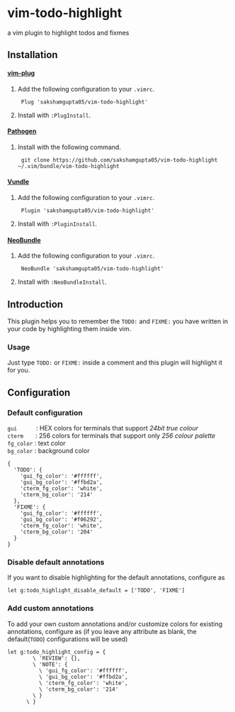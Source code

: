 # vim-todo-highlight
a vim plugin to highlight todos and fixmes

## Installation
#### [vim-plug](https://github.com/junegunn/vim-plug)
1. Add the following configuration to your `.vimrc`.

        Plug 'sakshamgupta05/vim-todo-highlight'

2. Install with `:PlugInstall`.

#### [Pathogen](https://github.com/tpope/vim-pathogen)
1. Install with the following command.

        git clone https://github.com/sakshamgupta05/vim-todo-highlight ~/.vim/bundle/vim-todo-highlight

#### [Vundle](https://github.com/VundleVim/Vundle.vim)
1. Add the following configuration to your `.vimrc`.

        Plugin 'sakshamgupta05/vim-todo-highlight'

2. Install with `:PluginInstall`.

#### [NeoBundle](https://github.com/Shougo/neobundle.vim)
1. Add the following configuration to your `.vimrc`.

        NeoBundle 'sakshamgupta05/vim-todo-highlight'

2. Install with `:NeoBundleInstall`.

## Introduction
This plugin helps you to remember the `TODO:` and `FIXME:` you have written in your code by highlighting them inside vim.

### Usage
Just type `TODO:` or `FIXME:` inside a comment and this plugin will highlight it for you.

## Configuration
### Default configuration
`gui` &nbsp;&nbsp;&nbsp;&nbsp;&nbsp;&nbsp;&nbsp;&nbsp;&nbsp;&nbsp;: HEX colors for terminals that support *24bit true colour*  
`cterm` &nbsp;&nbsp;&nbsp;&nbsp;&nbsp;&nbsp;: 256 colors for terminals that support only *256 colour palette*  
`fg_color` : text color  
`bg_color` : background color
```vim
{
  'TODO': {
    'gui_fg_color': '#ffffff',
    'gui_bg_color': '#ffbd2a',
    'cterm_fg_color': 'white',
    'cterm_bg_color': '214'
  },
  'FIXME': {
    'gui_fg_color': '#ffffff',
    'gui_bg_color': '#f06292',
    'cterm_fg_color': 'white',
    'cterm_bg_color': '204'
  }
}
```
### Disable default annotations
If you want to disable highlighting for the default annotations, configure as
```vim
let g:todo_highlight_disable_default = ['TODO', 'FIXME']
```

### Add custom annotations
To add your own custom annotations and/or customize colors for existing annotations, configure as (if you leave any attribute as blank, the default(`TODO`) configurations will be used)
```vim
let g:todo_highlight_config = {
        \ 'REVIEW': {},
        \ 'NOTE': {
          \ 'gui_fg_color': '#ffffff',
          \ 'gui_bg_color': '#ffbd2a',
          \ 'cterm_fg_color': 'white',
          \ 'cterm_bg_color': '214'
        \ }
      \ }
```
